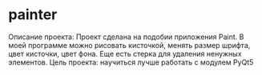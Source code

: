 # painter
Описание проекта: Проект сделана на подобии приложения Paint. В моей программе можно рисовать кисточкой,
менять размер шрифта, цвет кисточки, цвет фона. Еще есть стерка для удаления ненужных элементов.
Цель проекта: научиться лучше работать с модулем PyQt5
